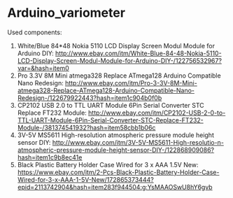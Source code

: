 # Arduino_variometer

Used components:
1) White/Blue 84*48 Nokia 5110 LCD Display Screen Modul Module for Arduino DIY: http://www.ebay.com/itm/White-Blue-84-48-Nokia-5110-LCD-Display-Screen-Modul-Module-for-Arduino-DIY-/122756532967?var=&hash=item0
2) Pro 3.3V 8M Mini atmega328 Replace ATmega128 Arduino Compatible Nano Redesign: http://www.ebay.com/itm/Pro-3-3V-8M-Mini-atmega328-Replace-ATmega128-Arduino-Compatible-Nano-Redesign-/122679922443?hash=item1c904b0f0b
3) CP2102 USB 2.0 to TTL UART Module 6Pin Serial Converter STC Replace FT232 Module: http://www.ebay.com/itm/CP2102-USB-2-0-to-TTL-UART-Module-6Pin-Serial-Converter-STC-Replace-FT232-Module-/381374541932?hash=item58cbb1b06c
4) 3V-5V MS5611 High-resolutio​n atmospheric pressure module height sensor DIY: http://www.ebay.com/itm/3V-5V-MS5611-High-resolutio-n-atmospheric-pressure-module-height-sensor-DIY-/122868909086?hash=item1c9b8ec41e
5) Black Plastic Battery Holder Case Wired for 3 x AAA 1.5V New: https://www.ebay.com/itm/2-Pcs-Black-Plastic-Battery-Holder-Case-Wired-for-3-x-AAA-1-5V-New/172865373444?epid=2113742904&hash=item283f944504:g:YsMAAOSwU8hY6gvb

